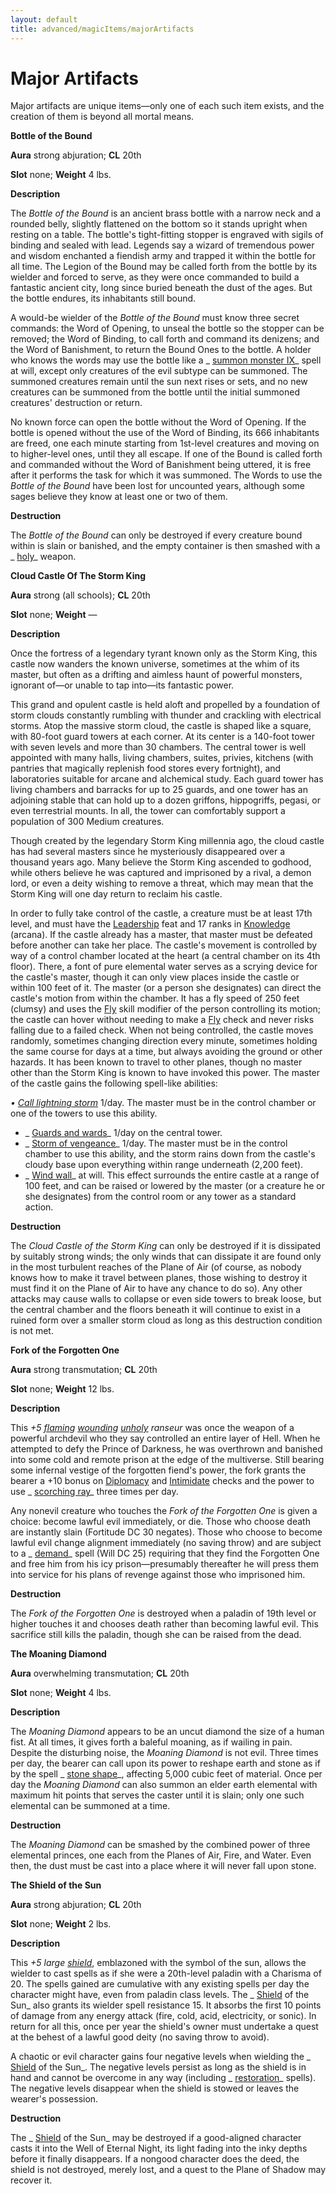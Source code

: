 ```yaml
---
layout: default
title: advanced/magicItems/majorArtifacts
---
```

# Major Artifacts

Major artifacts are unique items—only one of each such item exists, and the creation of them is beyond all mortal means.

**Bottle of the Bound**

**Aura** strong abjuration; **CL** 20th

**Slot** none; **Weight** 4 lbs.

**Description**

The _Bottle of the Bound_ is an ancient brass bottle with a narrow neck and a rounded belly, slightly flattened on the bottom so it stands upright when resting on a table. The bottle's tight-fitting stopper is engraved with sigils of binding and sealed with lead. Legends say a wizard of tremendous power and wisdom enchanted a fiendish army and trapped it within the bottle for all time. The Legion of the Bound may be called forth from the bottle by its wielder and forced to serve, as they were once commanded to build a fantastic ancient city, long since buried beneath the dust of the ages. But the bottle endures, its inhabitants still bound.

A would-be wielder of the _Bottle of the Bound_ must know three secret commands: the Word of Opening, to unseal the bottle so the stopper can be removed; the Word of Binding, to call forth and command its denizens; and the Word of Banishment, to return the Bound Ones to the bottle. A holder who knows the words may use the bottle like a _ [summon monster IX](../../spells/summonMonster#_summon-monster-ix)_ spell at will, except only creatures of the evil subtype can be summoned. The summoned creatures remain until the sun next rises or sets, and no new creatures can be summoned from the bottle until the initial summoned creatures' destruction or return.

No known force can open the bottle without the Word of Opening. If the bottle is opened without the use of the Word of Binding, its 666 inhabitants are freed, one each minute starting from 1st-level creatures and moving on to higher-level ones, until they all escape. If one of the Bound is called forth and commanded without the Word of Banishment being uttered, it is free after it performs the task for which it was summoned. The Words to use the _Bottle of the Bound_ have been lost for uncounted years, although some sages believe they know at least one or two of them.

**Destruction**

The _Bottle of the Bound_ can only be destroyed if every creature bound within is slain or banished, and the empty container is then smashed with a _ [holy](../../magicItems/weapons#_weapons-holy)_ weapon.

**Cloud Castle Of The Storm King**

**Aura** strong (all schools); **CL** 20th

**Slot** none; **Weight** —

**Description**

Once the fortress of a legendary tyrant known only as the Storm King, this castle now wanders the known universe, sometimes at the whim of its master, but often as a drifting and aimless haunt of powerful monsters, ignorant of—or unable to tap into—its fantastic power.

This grand and opulent castle is held aloft and propelled by a foundation of storm clouds constantly rumbling with thunder and crackling with electrical storms. Atop the massive storm cloud, the castle is shaped like a square, with 80-foot guard towers at each corner. At its center is a 140-foot tower with seven levels and more than 30 chambers. The central tower is well appointed with many halls, living chambers, suites, privies, kitchens (with pantries that magically replenish food stores every fortnight), and laboratories suitable for arcane and alchemical study. Each guard tower has living chambers and barracks for up to 25 guards, and one tower has an adjoining stable that can hold up to a dozen griffons, hippogriffs, pegasi, or even terrestrial mounts. In all, the tower can comfortably support a population of 300 Medium creatures.

Though created by the legendary Storm King millennia ago, the cloud castle has had several masters since he mysteriously disappeared over a thousand years ago. Many believe the Storm King ascended to godhood, while others believe he was captured and imprisoned by a rival, a demon lord, or even a deity wishing to remove a threat, which may mean that the Storm King will one day return to reclaim his castle.

In order to fully take control of the castle, a creature must be at least 17th level, and must have the [Leadership](../../feats#_leadership) feat and 17 ranks in [Knowledge](../../skills/knowledge#_knowledge) (arcana). If the castle already has a master, that master must be defeated before another can take her place. The castle's movement is controlled by way of a control chamber located at the heart (a central chamber on its 4th floor). There, a font of pure elemental water serves as a scrying device for the castle's master, though it can only view places inside the castle or within 100 feet of it. The master (or a person she designates) can direct the castle's motion from within the chamber. It has a fly speed of 250 feet (clumsy) and uses the [Fly](../../skills/fly#_fly) skill modifier of the person controlling its motion; the castle can hover without needing to make a [Fly](../../skills/fly#_fly) check and never risks falling due to a failed check. When not being controlled, the castle moves randomly, sometimes changing direction every minute, sometimes holding the same course for days at a time, but always avoiding the ground or other hazards. It has been known to travel to other planes, though no master other than the Storm King is known to have invoked this power. The master of the castle gains the following spell-like abilities:

_• [Call lightning storm](../../spells/callLightningStorm#_call-lightning-storm)_ 1/day. The master must be in the control chamber or one of the towers to use this ability.

- _ [Guards and wards](../../spells/guardsAndWards#_guards-and-wards)_ 1/day on the central tower.
- _ [Storm of vengeance](../../spells/stormOfVengeance#_storm-of-vengeance)_ 1/day. The master must be in the control chamber to use this ability, and the storm rains down from the castle's cloudy base upon everything within range underneath (2,200 feet).
- _ [Wind wall](../../spells/windWall#_wind-wall)_ at will. This effect surrounds the entire castle at a range of 100 feet, and can be raised or lowered by the master (or a creature he or she designates) from the control room or any tower as a standard action.

**Destruction**

The _Cloud Castle of the Storm King_ can only be destroyed if it is dissipated by suitably strong winds; the only winds that can dissipate it are found only in the most turbulent reaches of the Plane of Air (of course, as nobody knows how to make it travel between planes, those wishing to destroy it must find it on the Plane of Air to have any chance to do so). Any other attacks may cause walls to collapse or even side towers to break loose, but the central chamber and the floors beneath it will continue to exist in a ruined form over a smaller storm cloud as long as this destruction condition is not met.

**Fork of the Forgotten One**

**Aura** strong transmutation; **CL** 20th

**Slot** none; **Weight** 12 lbs.

**Description**

This _+5 [flaming](../../magicItems/weapons#_weapons-flaming) [wounding](../../magicItems/weapons#_wounding) [unholy](../../magicItems/weapons#_unholy) ranseur_ was once the weapon of a powerful archdevil who they say controlled an entire layer of Hell. When he attempted to defy the Prince of Darkness, he was overthrown and banished into some cold and remote prison at the edge of the multiverse. Still bearing some infernal vestige of the forgotten fiend's power, the fork grants the bearer a +10 bonus on [Diplomacy](../../skills/diplomacy#_diplomacy) and [Intimidate](../../skills/intimidate#_intimidate) checks and the power to use _ [scorching ray](../../spells/scorchingRay#_scorching-ray)_ three times per day.

Any nonevil creature who touches the _Fork of the Forgotten One_ is given a choice: become lawful evil immediately, or die. Those who choose death are instantly slain (Fortitude DC 30 negates). Those who choose to become lawful evil change alignment immediately (no saving throw) and are subject to a _ [demand](../../spells/demand#_demand)_ spell (Will DC 25) requiring that they find the Forgotten One and free him from his icy prison—presumably thereafter he will press them into service for his plans of revenge against those who imprisoned him.

**Destruction**

The _Fork of the Forgotten One_ is destroyed when a paladin of 19th level or higher touches it and chooses death rather than becoming lawful evil. This sacrifice still kills the paladin, though she can be raised from the dead.

**The Moaning Diamond**

**Aura** overwhelming transmutation; **CL** 20th

**Slot** none; **Weight** 4 lbs.

**Description**

The _Moaning Diamond_ appears to be an uncut diamond the size of a human fist. At all times, it gives forth a baleful moaning, as if wailing in pain. Despite the disturbing noise, the _Moaning Diamond_ is not evil. Three times per day, the bearer can call upon its power to reshape earth and stone as if by the spell _ [stone shape](../../spells/stoneShape#_stone-shape)_, affecting 5,000 cubic feet of material. Once per day the _Moaning Diamond_ can also summon an elder earth elemental with maximum hit points that serves the caster until it is slain; only one such elemental can be summoned at a time.

**Destruction**

The _Moaning Diamond_ can be smashed by the combined power of three elemental princes, one each from the Planes of Air, Fire, and Water. Even then, the dust must be cast into a place where it will never fall upon stone.

**The Shield of the Sun**

**Aura** strong abjuration; **CL** 20th

**Slot** none; **Weight** 2 lbs.

**Description**

This _+5 large [shield](../../spells/shield#_shield)_, emblazoned with the symbol of the sun, allows the wielder to cast spells as if she were a 20th-level paladin with a Charisma of 20. The spells gained are cumulative with any existing spells per day the character might have, even from paladin class levels. The _ [Shield](../../spells/shield#_shield) of the Sun_ also grants its wielder spell resistance 15. It absorbs the first 10 points of damage from any energy attack (fire, cold, acid, electricity, or sonic). In return for all this, once per year the shield's owner must undertake a quest at the behest of a lawful good deity (no saving throw to avoid).

A chaotic or evil character gains four negative levels when wielding the _ [Shield](../../spells/shield#_shield) of the Sun_. The negative levels persist as long as the shield is in hand and cannot be overcome in any way (including _ [restoration](../../spells/restoration#_restoration)_ spells). The negative levels disappear when the shield is stowed or leaves the wearer's possession.

**Destruction**

The _ [Shield](../../spells/shield#_shield) of the Sun_ may be destroyed if a good-aligned character casts it into the Well of Eternal Night, its light fading into the inky depths before it finally disappears. If a nongood character does the deed, the shield is not destroyed, merely lost, and a quest to the Plane of Shadow may recover it.

